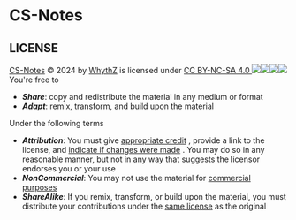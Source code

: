 # CS-Notes
## LICENSE
[CS-Notes](https://github.com/WhythZ/CS-Notes) © 2024 by [WhythZ](https://github.com/WhythZ) is licensed under [CC BY-NC-SA 4.0 ![](https://chooser-beta.creativecommons.org/img/cc-logo.f0ab4ebe.svg)![](https://chooser-beta.creativecommons.org/img/cc-by.21b728bb.svg)![](https://chooser-beta.creativecommons.org/img/cc-nc.218f18fc.svg)![](https://chooser-beta.creativecommons.org/img/cc-sa.d1572b71.svg)](https://creativecommons.org/licenses/by-nc-sa/4.0/?ref=chooser-v1)
You're free to

- ***Share***: copy and redistribute the material in any medium or format
- ***Adapt***: remix, transform, and build upon the material

Under the following terms

- ***Attribution***: You must give [appropriate credit](https://creativecommons.org/licenses/by-nc-sa/4.0/#ref-appropriate-credit) , provide a link to the license, and [indicate if changes were made](https://creativecommons.org/licenses/by-nc-sa/4.0/#ref-indicate-changes) . You may do so in any reasonable manner, but not in any way that suggests the licensor endorses you or your use
- ***NonCommercial***: You may not use the material for [commercial purposes](https://creativecommons.org/licenses/by-nc-sa/4.0/#ref-commercial-purposes) 
- ***ShareAlike***: If you remix, transform, or build upon the material, you must distribute your contributions under the [same license](https://creativecommons.org/licenses/by-nc-sa/4.0/#ref-same-license) as the original